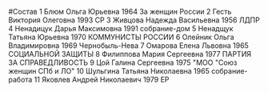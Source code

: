 #Состав
1 Блюм Ольга Юрьевна 1964 За женщин России
2 Гесть Виктория Олеговна 1993 СР
3 Живцова Надежда Васильевна 1956 ЛДПР
4 Ненадицук Дарья Максимовна 1991 собрание-дом
5 Ненадщук Татьяна Юрьевна 1970 КОММУНИСТЫ РОССИИ
6 Олейник Ольга Владимировна 1969 Чернобыль-Нева
7 Омарова Елена Львовна 1965 СОЦИАЛЬНОЙ ЗАЩИТЫ
8 Филиппова Мария Сергеевна 1977 ПАРТИЯ ЗА СПРАВЕДЛИВОСТЬ
9 Цой Галина Сергеевна 1975 \"МОО \"Союз женщин СПб и ЛО\"
10 Шульгина Татьяна Николаевна 1965 собрание-работа
11 Яковлев Андрей Николаевич 1979 ЕР
